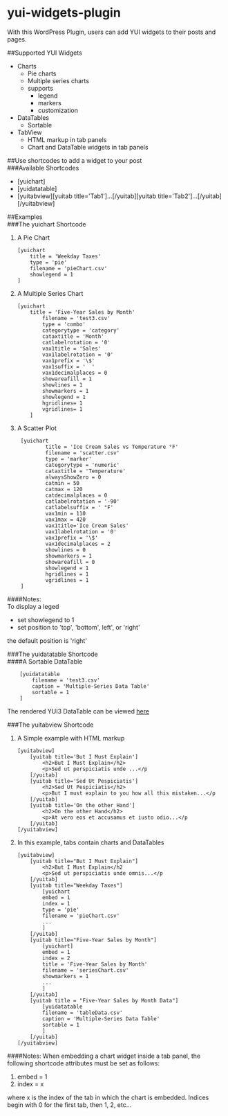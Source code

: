 # yui-widgets-plugin

With this WordPress Plugin, users can add YUI widgets to their posts and pages.

##Supported YUI Widgets  
+  Charts  
   +  Pie charts  
   +  Multiple series charts  
   +  supports    
      +  legend  
      +  markers  
      +  customization  
+  DataTables  
   +  Sortable  
+  TabView  
   +  HTML markup in tab panels  
   +  Chart and DataTable widgets in tab panels  


##Use shortcodes to add a widget to your post  
###Available Shortcodes  
+  [yuichart]  
+  [yuidatatable]  
+  [yuitabview][yuitab title='Tab1']...[/yuitab][yuitab title='Tab2']...[/yuitab][/yuitabview]  

##Examples  
###The yuichart Shortcode  
1.  A Pie Chart  

		[yuichart  
			title = 'Weekday Taxes'  
			type = 'pie'  
			filename = 'pieChart.csv'  
			showlegend = 1  
		]  

2.  A Multiple Series Chart  

  		[yuichart  
	  		title = 'Five-Year Sales by Month'
		    	filename = 'test3.csv'
		    	type = 'combo'
		    	categorytype = 'category'
		    	cataxtitle = 'Month'
		    	catlabelrotation = '0'
		    	vax1title = 'Sales'
		    	vax1labelrotation = '0'
		    	vax1prefix = '\$'
		    	vax1suffix = '  '
		    	vax1decimalplaces = 0
		    	showareafill = 1
		    	showlines = 1 
		      	showmarkers = 1
		      	showlegend = 1
		      	hgridlines= 1
		      	vgridlines= 1
  	      	]  

3. A Scatter Plot

		[yuichart
		      	title = 'Ice Cream Sales vs Temperature °F'
		      	filename = 'scatter.csv'
		      	type = 'marker'
		      	categorytype = 'numeric'
		      	cataxtitle = 'Temperature'
		      	alwaysShowZero = 0
		      	catmin = 50
		      	catmax = 120
		      	catdecimalplaces = 0
		      	catlabelrotation = '-90'
		      	catlabelsuffix = ' °F'
		      	vax1min = 110
		      	vax1max = 420
		      	vax1title='Ice Cream Sales'
		      	vax1labelrotation = '0'
		      	vax1prefix = '\$'
		      	vax1decimalplaces = 2 
		      	showlines = 0 
		      	showmarkers = 1
		      	showareafill = 0 
		      	showlegend = 1
		      	hgridlines = 1
		      	vgridlines = 1
		]

####Notes:  
To display a leged  

+  set showlegend to 1  
+  set position to 'top', 'bottom', left', or 'right'  

the default position is 'right'

###The yuidatatable Shortcode  
####A Sortable DataTable  

		[yuidatatable  
			filename = 'test3.csv'  
			caption = 'Multiple-Series Data Table'  
			sortable = 1  
		]  

The rendered YUI3 DataTable can be viewed [here](http://karalli.net/archives/yui-datatable/)

###The yuitabview Shortcode
1.  A Simple example with HTML markup  

		[yuitabview]  
			[yuitab title='But I Must Explain']  
				<h2>But I Must Explain</h2>
				<p>Sed ut perspiciatis unde ...</p	 
			[/yuitab]  
			[yuitab title='Sed Ut Pespiciatis']  
				<h2>Sed Ut Pespiciatis</h2>
				<p>But I must explain to you how all this mistaken...</p	 
			[/yuitab]  
			[yuitab title='On the other Hand']  
				<h2>On the other Hand</h2>
				<p>At vero eos et accusamus et iusto odio...</p	 
			[/yuitab]  
		[/yuitabview]  

2.  In this example, tabs contain charts and DataTables  

		[yuitabview]  
			[yuitab title="But I Must Explain"]  
				<h2>But I Must Explain</h2	 
				<p>Sed ut perspiciatis unde omnis...</p	 
			[/yuitab]  
			[yuitab title="Weekday Taxes"]   
				[yuichart  
				embed = 1   
				index = 1  
				type = 'pie'  
				filename = 'pieChart.csv'  
				...  
				]  
			[/yuitab]  
			[yuitab title="Five-Year Sales by Month"]   
				[yuichart]  
				embed = 1   
				index = 2  
				title = 'Five-Year Sales by Month'  
				filename = 'seriesChart.csv'  
				showmarkers = 1  
				...  
				]  
			[/yuitab]  
			[yuitab title = "Five-Year Sales by Month Data"]  
				[yuidatatable  
				filename = 'tableData.csv'  
				caption = 'Multiple-Series Data Table'  
				sortable = 1  
				]  
			[/yuitab]  
		[/yuitabview]  

####Notes:
When embedding a chart widget inside a tab panel, the following shortcode attributes must be set as follows:  

1.  embed = 1  
2.  index = x  

where x is the index of the tab in which the chart is embedded. Indices begin with 0 for the first tab, then 1, 2, etc...
